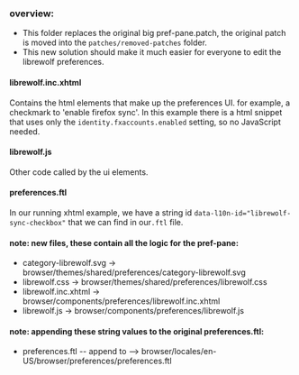 ### overview:
* This folder replaces the original big pref-pane.patch, the original patch is moved into the `patches/removed-patches` folder.
* This new solution should make it much easier for everyone to edit the librewolf preferences.

#### librewolf.inc.xhtml
Contains the html elements that make up the preferences UI. for example, a checkmark to 'enable firefox sync'. In this example there is a html snippet that uses only the `identity.fxaccounts.enabled` setting, so no JavaScript needed.
#### librewolf.js
Other code called by the ui elements.
#### preferences.ftl
In our running xhtml example, we have a string id `data-l10n-id="librewolf-sync-checkbox"` that we can find in our`.ftl` file.


#### note: new files, these contain all the logic for the pref-pane:

* category-librewolf.svg -> browser/themes/shared/preferences/category-librewolf.svg
* librewolf.css -> browser/themes/shared/preferences/librewolf.css
* librewolf.inc.xhtml -> browser/components/preferences/librewolf.inc.xhtml
* librewolf.js -> browser/components/preferences/librewolf.js

#### note: appending these string values to the original preferences.ftl:

* preferences.ftl -- append to --> browser/locales/en-US/browser/preferences/preferences.ftl
